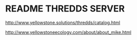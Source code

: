 # README THREDDS SERVER

http://www.yellowstone.solutions/thredds/catalog.html

http://www.yellowstoneecology.com/about/about_mike.html